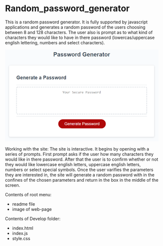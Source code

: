 # Random_password_generator
This is a random password generator.  It is fully supported by javascript applications and generates a random password of the users choosing
between 8 and 128 characters.  The user also is prompt as to what kind of characters they would like to have in there password (lowercas/uppercase english lettering, numbers and select characters).

![Image of random password generator site](03-javascript-homework-demo.png)

Working with the site:
  The site is interactive. It begins by opening with a series of prompts.  First prompt asks if the user how many characters they would like in there password.
  After that the user is to confirm whether or not they would like lowercase english letters, uppercase english letters, numbers or select special symbols.  Once     the user varifies the parameters they are interested in, the site will generate a random password with in the confines of the chosen parameters and return in the   box in the middle of the screen. 

Contents of root menu:
  - readme file
  - image of web-page

Contents of Develop folder:
  - index.html
  - index.js
  - style.css
  
  
  


